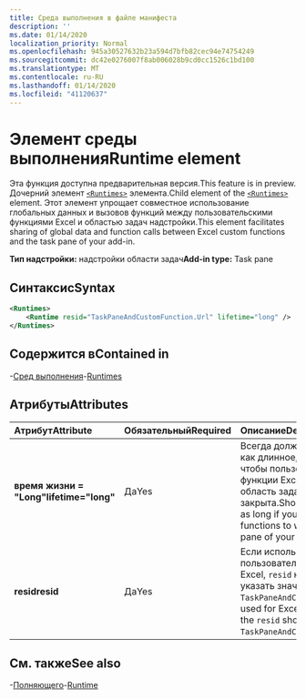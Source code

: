 ```yaml
---
title: Среда выполнения в файле манифеста
description: ''
ms.date: 01/14/2020
localization_priority: Normal
ms.openlocfilehash: 945a30527632b23a594d7bfb82cec94e74754249
ms.sourcegitcommit: dc42e0276007f8ab006028b9cd0cc1526c1bd100
ms.translationtype: MT
ms.contentlocale: ru-RU
ms.lasthandoff: 01/14/2020
ms.locfileid: "41120637"
---
```

# <a name="runtime-element"></a><span data-ttu-id="a8617-102">Элемент среды выполнения</span><span class="sxs-lookup"><span data-stu-id="a8617-102">Runtime element</span></span>

<span data-ttu-id="a8617-103">Эта функция доступна предварительная версия.</span><span class="sxs-lookup"><span data-stu-id="a8617-103">This feature is in preview.</span></span> <span data-ttu-id="a8617-104">Дочерний элемент [`<Runtimes>`](runtime.md) элемента.</span><span class="sxs-lookup"><span data-stu-id="a8617-104">Child element of the [`<Runtimes>`](runtime.md) element.</span></span> <span data-ttu-id="a8617-105">Этот элемент упрощает совместное использование глобальных данных и вызовов функций между пользовательскими функциями Excel и областью задач надстройки.</span><span class="sxs-lookup"><span data-stu-id="a8617-105">This element facilitates sharing of global data and function calls between Excel custom functions and the task pane of your add-in.</span></span>

<span data-ttu-id="a8617-106">**Тип надстройки:** надстройки области задач</span><span class="sxs-lookup"><span data-stu-id="a8617-106">**Add-in type:** Task pane</span></span>

## <a name="syntax"></a><span data-ttu-id="a8617-107">Синтаксис</span><span class="sxs-lookup"><span data-stu-id="a8617-107">Syntax</span></span>

```XML
<Runtimes>
    <Runtime resid="TaskPaneAndCustomFunction.Url" lifetime="long" />
</Runtimes>
```

## <a name="contained-in"></a><span data-ttu-id="a8617-108">Содержится в</span><span class="sxs-lookup"><span data-stu-id="a8617-108">Contained in</span></span>

<span data-ttu-id="a8617-109">-[Сред выполнения](runtimes.md)</span><span class="sxs-lookup"><span data-stu-id="a8617-109">-[Runtimes](runtimes.md)</span></span>

## <a name="attributes"></a><span data-ttu-id="a8617-110">Атрибуты</span><span class="sxs-lookup"><span data-stu-id="a8617-110">Attributes</span></span>

|  <span data-ttu-id="a8617-111">Атрибут</span><span class="sxs-lookup"><span data-stu-id="a8617-111">Attribute</span></span>  |  <span data-ttu-id="a8617-112">Обязательный</span><span class="sxs-lookup"><span data-stu-id="a8617-112">Required</span></span>  |  <span data-ttu-id="a8617-113">Описание</span><span class="sxs-lookup"><span data-stu-id="a8617-113">Description</span></span>  |
|:-----|:-----|:-----|
|  <span data-ttu-id="a8617-114">**время жизни = "Long"**</span><span class="sxs-lookup"><span data-stu-id="a8617-114">**lifetime="long"**</span></span>  |  <span data-ttu-id="a8617-115">Да</span><span class="sxs-lookup"><span data-stu-id="a8617-115">Yes</span></span>  | <span data-ttu-id="a8617-116">Всегда должен быть указан как длинное, если вы хотите, чтобы пользовательские функции Excel работали, когда область задач надстройки закрыта.</span><span class="sxs-lookup"><span data-stu-id="a8617-116">Should always be listed as long if you want Excel custom functions to work while the task pane of your add-in is closed.</span></span> |
|  <span data-ttu-id="a8617-117">**resid**</span><span class="sxs-lookup"><span data-stu-id="a8617-117">**resid**</span></span>  |  <span data-ttu-id="a8617-118">Да</span><span class="sxs-lookup"><span data-stu-id="a8617-118">Yes</span></span>  | <span data-ttu-id="a8617-119">Если используется для пользовательских функций Excel, `resid` необходимо указать значение. `TaskPaneAndCustomFunction.Url`</span><span class="sxs-lookup"><span data-stu-id="a8617-119">If used for Excel custom functions, the `resid` should point to `TaskPaneAndCustomFunction.Url`.</span></span> |

## <a name="see-also"></a><span data-ttu-id="a8617-120">См. также</span><span class="sxs-lookup"><span data-stu-id="a8617-120">See also</span></span>

<span data-ttu-id="a8617-121">-[Полняющего](runtime.md)</span><span class="sxs-lookup"><span data-stu-id="a8617-121">-[Runtime](runtime.md)</span></span>
